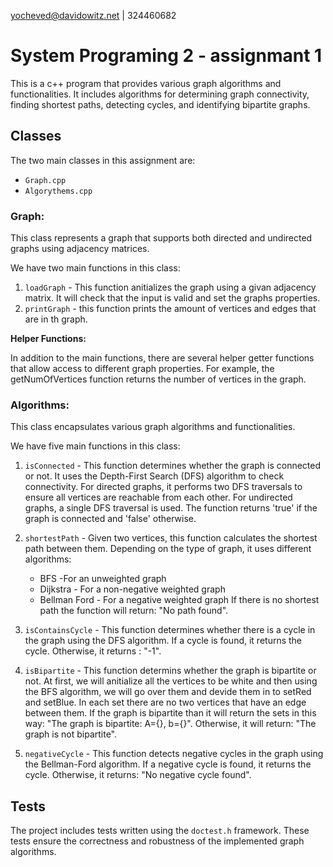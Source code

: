 yocheved@davidowitz.net | 324460682

# System Programing 2 - assignmant 1

This is a c++ program that provides various graph algorithms and functionalities. It includes algorithms for determining graph connectivity, finding shortest paths, detecting cycles, and identifying bipartite graphs.

## Classes
The two main classes in this assignment are:
* `Graph.cpp`
* `Algorythems.cpp`

### Graph:
This class represents a graph that supports both directed and undirected graphs using adjacency matrices.

We have two main functions in this class:
1. `loadGraph` - This function anitializes the graph using a givan adjacency matrix. It will check that the input is valid and set the graphs properties.
2. `printGraph` - this function prints the amount of vertices and edges that are in th graph. 

**Helper Functions:**

In addition to the main functions, there are several helper getter functions that allow access to different graph properties. For example, the getNumOfVertices function returns the number of vertices in the graph.

### Algorithms:
This class encapsulates various graph algorithms and functionalities.

We have five main functions in this class:

1. `isConnected` - This function determines whether the graph is connected or not. It uses the Depth-First Search (DFS) algorithm to check connectivity. For directed graphs, it performs two DFS traversals to ensure all vertices are reachable from each other. For undirected graphs, a single DFS traversal is used. The function returns 'true' if the graph is connected and 'false' otherwise.

2. `shortestPath` - Given two vertices, this function calculates the shortest path between them. Depending on the type of graph, it uses different algorithms:
    * BFS -For an unweighted graph
    * Dijkstra - For a non-negative weighted graph
    * Bellman Ford - For a negative weighted graph
If there is no shortest path the function will return: "No path found".

3. `isContainsCycle` - This function determines whether there is a cycle in the graph using the DFS algorithm. If a cycle is found, it returns the cycle. Otherwise, it returns : "-1".

4. `isBipartite` - This function determins whether the graph is bipartite or not. At first, we will anitialize all the vertices to be white and then using the BFS algorithm, we will go over them and devide them in to setRed and setBlue. In each set there are no two vertices that have an edge between them. If the graph is bipartite than it will return the sets in this way: "The graph is bipartite: A={}, b={}". Otherwise, it will return: "The graph is not bipartite".

5. `negativeCycle` - This function detects negative cycles in the graph using the Bellman-Ford algorithm. If a negative cycle is found, it returns the cycle. Otherwise, it returns: "No negative cycle found".

## Tests
The project includes tests written using the `doctest.h` framework. These tests ensure the correctness and robustness of the implemented graph algorithms.






